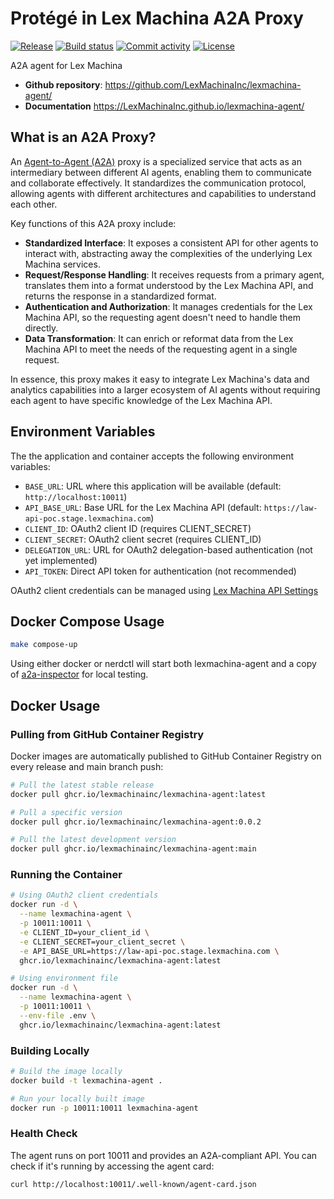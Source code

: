 # Protégé in Lex Machina A2A Proxy

[![Release](https://img.shields.io/github/v/release/LexMachinaInc/lexmachina-agent)](https://img.shields.io/github/v/release/LexMachinaInc/lexmachina-agent)
[![Build status](https://img.shields.io/github/actions/workflow/status/LexMachinaInc/lexmachina-agent/main.yml?branch=main)](https://github.com/LexMachinaInc/lexmachina-agent/actions/workflows/main.yml?query=branch%3Amain)
[![Commit activity](https://img.shields.io/github/commit-activity/m/LexMachinaInc/lexmachina-agent)](https://img.shields.io/github/commit-activity/m/LexMachinaInc/lexmachina-agent)
[![License](https://img.shields.io/github/license/LexMachinaInc/lexmachina-agent)](https://img.shields.io/github/license/LexMachinaInc/lexmachina-agent)

A2A agent for Lex Machina



- **Github repository**: <https://github.com/LexMachinaInc/lexmachina-agent/>
- **Documentation** <https://LexMachinaInc.github.io/lexmachina-agent/>

## What is an A2A Proxy?

An [Agent-to-Agent (A2A)](https://a2a-protocol.org/latest/) proxy is a specialized service that acts as an intermediary between different AI agents, enabling them to communicate and collaborate effectively. It standardizes the communication protocol, allowing agents with different architectures and capabilities to understand each other.

Key functions of this A2A proxy include:
- **Standardized Interface**: It exposes a consistent API for other agents to interact with, abstracting away the complexities of the underlying Lex Machina services.
- **Request/Response Handling**: It receives requests from a primary agent, translates them into a format understood by the Lex Machina API, and returns the response in a standardized format.
- **Authentication and Authorization**: It manages credentials for the Lex Machina API, so the requesting agent doesn't need to handle them directly.
- **Data Transformation**: It can enrich or reformat data from the Lex Machina API to meet the needs of the requesting agent in a single request.

In essence, this proxy makes it easy to integrate Lex Machina's data and analytics capabilities into a larger ecosystem of AI agents without requiring each agent to have specific knowledge of the Lex Machina API.

## Environment Variables

The the application and container accepts the following environment variables:

- `BASE_URL`: URL where this application will be available (default: `http://localhost:10011`)
- `API_BASE_URL`: Base URL for the Lex Machina API (default: `https://law-api-poc.stage.lexmachina.com`)
- `CLIENT_ID`: OAuth2 client ID (requires CLIENT_SECRET)
- `CLIENT_SECRET`: OAuth2 client secret (requires CLIENT_ID)
- `DELEGATION_URL`: URL for OAuth2 delegation-based authentication (not yet implemented)
- `API_TOKEN`: Direct API token for authentication (not recommended)

OAuth2 client credentials can be managed using [Lex Machina API Settings](https://law.lexmachina.com/api-settings)


## Docker Compose Usage

```bash
make compose-up
```

Using either docker or nerdctl will start both lexmachina-agent and a copy of [a2a-inspector](https://github.com/a2aproject/a2a-inspector) for local testing.

## Docker Usage

### Pulling from GitHub Container Registry

Docker images are automatically published to GitHub Container Registry on every release and main branch push:

```bash
# Pull the latest stable release
docker pull ghcr.io/lexmachinainc/lexmachina-agent:latest

# Pull a specific version
docker pull ghcr.io/lexmachinainc/lexmachina-agent:0.0.2

# Pull the latest development version
docker pull ghcr.io/lexmachinainc/lexmachina-agent:main
```

### Running the Container

```bash
# Using OAuth2 client credentials
docker run -d \
  --name lexmachina-agent \
  -p 10011:10011 \
  -e CLIENT_ID=your_client_id \
  -e CLIENT_SECRET=your_client_secret \
  -e API_BASE_URL=https://law-api-poc.stage.lexmachina.com \
  ghcr.io/lexmachinainc/lexmachina-agent:latest

# Using environment file
docker run -d \
  --name lexmachina-agent \
  -p 10011:10011 \
  --env-file .env \
  ghcr.io/lexmachinainc/lexmachina-agent:latest
```


### Building Locally

```bash
# Build the image locally
docker build -t lexmachina-agent .

# Run your locally built image
docker run -p 10011:10011 lexmachina-agent
```

### Health Check

The agent runs on port 10011 and provides an A2A-compliant API. You can check if it's running by accessing the agent card:

```bash
curl http://localhost:10011/.well-known/agent-card.json
```
